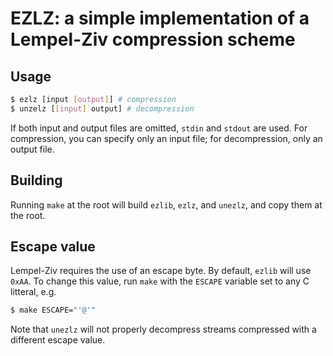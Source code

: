 # EZLZ: a simple implementation of a Lempel-Ziv compression scheme

## Usage

```sh
$ ezlz [input [output]] # compression
$ unzelz [[input] output] # decompression
```

If both input and output files are omitted, `stdin` and `stdout` are used. For
compression, you can specify only an input file; for decompression, only an
output file.

## Building

Running `make` at the root will build `ezlib`, `ezlz`, and `unezlz`, and copy
them at the root.

## Escape value

Lempel-Ziv requires the use of an escape byte. By default, `ezlib` will use
`0xAA`. To change this value, run `make` with the `ESCAPE` variable set to any C
litteral, e.g.

```sh
$ make ESCAPE="'@'"
```

Note that `unezlz` will not properly decompress streams compressed with a
different escape value.
